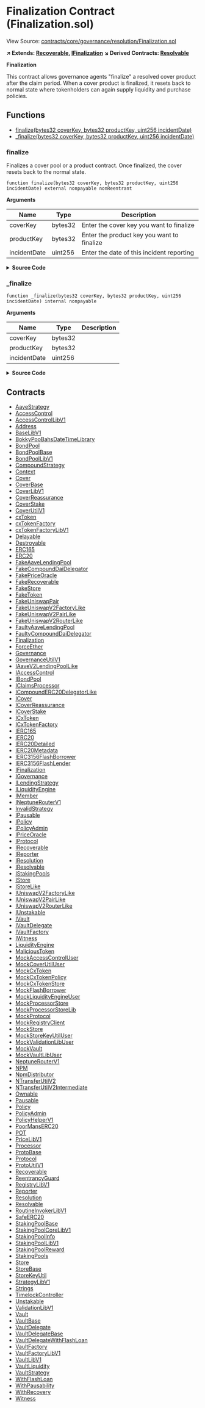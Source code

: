 # Finalization Contract (Finalization.sol)

View Source: [contracts/core/governance/resolution/Finalization.sol](../contracts/core/governance/resolution/Finalization.sol)

**↗ Extends: [Recoverable](Recoverable.md), [IFinalization](IFinalization.md)**
**↘ Derived Contracts: [Resolvable](Resolvable.md)**

**Finalization**

This contract allows governance agents "finalize"
 a resolved cover product after the claim period.
 When a cover product is finalized, it resets back to normal
 state where tokenholders can again supply liquidity
 and purchase policies.

## Functions

- [finalize(bytes32 coverKey, bytes32 productKey, uint256 incidentDate)](#finalize)
- [_finalize(bytes32 coverKey, bytes32 productKey, uint256 incidentDate)](#_finalize)

### finalize

Finalizes a cover pool or a product contract.
 Once finalized, the cover resets back to the normal state.

```solidity
function finalize(bytes32 coverKey, bytes32 productKey, uint256 incidentDate) external nonpayable nonReentrant 
```

**Arguments**

| Name        | Type           | Description  |
| ------------- |------------- | -----|
| coverKey | bytes32 | Enter the cover key you want to finalize | 
| productKey | bytes32 | Enter the product key you want to finalize | 
| incidentDate | uint256 | Enter the date of this incident reporting | 

<details>
	<summary><strong>Source Code</strong></summary>

```javascript
function finalize(
    bytes32 coverKey,
    bytes32 productKey,
    uint256 incidentDate
  ) external override nonReentrant {
    require(incidentDate > 0, "Please specify incident date");

    s.mustNotBePaused();
    AccessControlLibV1.mustBeGovernanceAgent(s);

    s.mustBeSupportedProductOrEmpty(coverKey, productKey);
    s.mustBeValidIncidentDate(coverKey, productKey, incidentDate);
    s.mustBeClaimingOrDisputed(coverKey, productKey);
    s.mustBeAfterResolutionDeadline(coverKey, productKey);
    s.mustBeAfterClaimExpiry(coverKey, productKey);

    // The reassurance capital (if available) needs to be transferred before this cover can be finalized.
    uint256 transferable = s.getReassuranceTransferrableInternal(coverKey, productKey, incidentDate);
    require(transferable == 0, "Pool must be capitalized");

    _finalize(coverKey, productKey, incidentDate);
  }
```
</details>

### _finalize

```solidity
function _finalize(bytes32 coverKey, bytes32 productKey, uint256 incidentDate) internal nonpayable
```

**Arguments**

| Name        | Type           | Description  |
| ------------- |------------- | -----|
| coverKey | bytes32 |  | 
| productKey | bytes32 |  | 
| incidentDate | uint256 |  | 

<details>
	<summary><strong>Source Code</strong></summary>

```javascript
function _finalize(
    bytes32 coverKey,
    bytes32 productKey,
    uint256 incidentDate
  ) internal {
    s.setBoolByKey(GovernanceUtilV1.getHasFinalizedKeyInternal(coverKey, productKey, incidentDate), true);

    // Deleting latest incident date resets this product
    s.deleteUintByKeys(ProtoUtilV1.NS_GOVERNANCE_REPORTING_INCIDENT_DATE, coverKey, productKey);
    s.deleteUintByKeys(ProtoUtilV1.NS_GOVERNANCE_RESOLUTION_TS, coverKey, productKey);
    s.deleteUintByKeys(ProtoUtilV1.NS_CLAIM_BEGIN_TS, coverKey, productKey);
    s.deleteUintByKeys(ProtoUtilV1.NS_CLAIM_EXPIRY_TS, coverKey, productKey);

    s.deleteAddressByKeys(ProtoUtilV1.NS_GOVERNANCE_REPORTING_WITNESS_YES, coverKey, productKey);
    s.deleteAddressByKeys(ProtoUtilV1.NS_GOVERNANCE_REPORTING_WITNESS_NO, coverKey, productKey);
    s.deleteUintByKeys(ProtoUtilV1.NS_RESOLUTION_DEADLINE, coverKey, productKey);
    s.deleteBoolByKey(GovernanceUtilV1.getHasDisputeKeyInternal(coverKey, productKey));

    // @warning: do not uncomment these lines as these vales are required to enable unstaking any time after finalization
    // s.deleteAddressByKey(keccak256(abi.encodePacked(ProtoUtilV1.NS_GOVERNANCE_REPORTING_WITNESS_YES, coverKey, productKey, incidentDate)));
    // s.deleteAddressByKey(keccak256(abi.encodePacked(ProtoUtilV1.NS_GOVERNANCE_REPORTING_WITNESS_NO, coverKey, productKey, incidentDate)));

    s.updateStateAndLiquidityInternal(coverKey);
    emit Finalized(coverKey, productKey, msg.sender, incidentDate);
  }
```
</details>

## Contracts

* [AaveStrategy](AaveStrategy.md)
* [AccessControl](AccessControl.md)
* [AccessControlLibV1](AccessControlLibV1.md)
* [Address](Address.md)
* [BaseLibV1](BaseLibV1.md)
* [BokkyPooBahsDateTimeLibrary](BokkyPooBahsDateTimeLibrary.md)
* [BondPool](BondPool.md)
* [BondPoolBase](BondPoolBase.md)
* [BondPoolLibV1](BondPoolLibV1.md)
* [CompoundStrategy](CompoundStrategy.md)
* [Context](Context.md)
* [Cover](Cover.md)
* [CoverBase](CoverBase.md)
* [CoverLibV1](CoverLibV1.md)
* [CoverReassurance](CoverReassurance.md)
* [CoverStake](CoverStake.md)
* [CoverUtilV1](CoverUtilV1.md)
* [cxToken](cxToken.md)
* [cxTokenFactory](cxTokenFactory.md)
* [cxTokenFactoryLibV1](cxTokenFactoryLibV1.md)
* [Delayable](Delayable.md)
* [Destroyable](Destroyable.md)
* [ERC165](ERC165.md)
* [ERC20](ERC20.md)
* [FakeAaveLendingPool](FakeAaveLendingPool.md)
* [FakeCompoundDaiDelegator](FakeCompoundDaiDelegator.md)
* [FakePriceOracle](FakePriceOracle.md)
* [FakeRecoverable](FakeRecoverable.md)
* [FakeStore](FakeStore.md)
* [FakeToken](FakeToken.md)
* [FakeUniswapPair](FakeUniswapPair.md)
* [FakeUniswapV2FactoryLike](FakeUniswapV2FactoryLike.md)
* [FakeUniswapV2PairLike](FakeUniswapV2PairLike.md)
* [FakeUniswapV2RouterLike](FakeUniswapV2RouterLike.md)
* [FaultyAaveLendingPool](FaultyAaveLendingPool.md)
* [FaultyCompoundDaiDelegator](FaultyCompoundDaiDelegator.md)
* [Finalization](Finalization.md)
* [ForceEther](ForceEther.md)
* [Governance](Governance.md)
* [GovernanceUtilV1](GovernanceUtilV1.md)
* [IAaveV2LendingPoolLike](IAaveV2LendingPoolLike.md)
* [IAccessControl](IAccessControl.md)
* [IBondPool](IBondPool.md)
* [IClaimsProcessor](IClaimsProcessor.md)
* [ICompoundERC20DelegatorLike](ICompoundERC20DelegatorLike.md)
* [ICover](ICover.md)
* [ICoverReassurance](ICoverReassurance.md)
* [ICoverStake](ICoverStake.md)
* [ICxToken](ICxToken.md)
* [ICxTokenFactory](ICxTokenFactory.md)
* [IERC165](IERC165.md)
* [IERC20](IERC20.md)
* [IERC20Detailed](IERC20Detailed.md)
* [IERC20Metadata](IERC20Metadata.md)
* [IERC3156FlashBorrower](IERC3156FlashBorrower.md)
* [IERC3156FlashLender](IERC3156FlashLender.md)
* [IFinalization](IFinalization.md)
* [IGovernance](IGovernance.md)
* [ILendingStrategy](ILendingStrategy.md)
* [ILiquidityEngine](ILiquidityEngine.md)
* [IMember](IMember.md)
* [INeptuneRouterV1](INeptuneRouterV1.md)
* [InvalidStrategy](InvalidStrategy.md)
* [IPausable](IPausable.md)
* [IPolicy](IPolicy.md)
* [IPolicyAdmin](IPolicyAdmin.md)
* [IPriceOracle](IPriceOracle.md)
* [IProtocol](IProtocol.md)
* [IRecoverable](IRecoverable.md)
* [IReporter](IReporter.md)
* [IResolution](IResolution.md)
* [IResolvable](IResolvable.md)
* [IStakingPools](IStakingPools.md)
* [IStore](IStore.md)
* [IStoreLike](IStoreLike.md)
* [IUniswapV2FactoryLike](IUniswapV2FactoryLike.md)
* [IUniswapV2PairLike](IUniswapV2PairLike.md)
* [IUniswapV2RouterLike](IUniswapV2RouterLike.md)
* [IUnstakable](IUnstakable.md)
* [IVault](IVault.md)
* [IVaultDelegate](IVaultDelegate.md)
* [IVaultFactory](IVaultFactory.md)
* [IWitness](IWitness.md)
* [LiquidityEngine](LiquidityEngine.md)
* [MaliciousToken](MaliciousToken.md)
* [MockAccessControlUser](MockAccessControlUser.md)
* [MockCoverUtilUser](MockCoverUtilUser.md)
* [MockCxToken](MockCxToken.md)
* [MockCxTokenPolicy](MockCxTokenPolicy.md)
* [MockCxTokenStore](MockCxTokenStore.md)
* [MockFlashBorrower](MockFlashBorrower.md)
* [MockLiquidityEngineUser](MockLiquidityEngineUser.md)
* [MockProcessorStore](MockProcessorStore.md)
* [MockProcessorStoreLib](MockProcessorStoreLib.md)
* [MockProtocol](MockProtocol.md)
* [MockRegistryClient](MockRegistryClient.md)
* [MockStore](MockStore.md)
* [MockStoreKeyUtilUser](MockStoreKeyUtilUser.md)
* [MockValidationLibUser](MockValidationLibUser.md)
* [MockVault](MockVault.md)
* [MockVaultLibUser](MockVaultLibUser.md)
* [NeptuneRouterV1](NeptuneRouterV1.md)
* [NPM](NPM.md)
* [NpmDistributor](NpmDistributor.md)
* [NTransferUtilV2](NTransferUtilV2.md)
* [NTransferUtilV2Intermediate](NTransferUtilV2Intermediate.md)
* [Ownable](Ownable.md)
* [Pausable](Pausable.md)
* [Policy](Policy.md)
* [PolicyAdmin](PolicyAdmin.md)
* [PolicyHelperV1](PolicyHelperV1.md)
* [PoorMansERC20](PoorMansERC20.md)
* [POT](POT.md)
* [PriceLibV1](PriceLibV1.md)
* [Processor](Processor.md)
* [ProtoBase](ProtoBase.md)
* [Protocol](Protocol.md)
* [ProtoUtilV1](ProtoUtilV1.md)
* [Recoverable](Recoverable.md)
* [ReentrancyGuard](ReentrancyGuard.md)
* [RegistryLibV1](RegistryLibV1.md)
* [Reporter](Reporter.md)
* [Resolution](Resolution.md)
* [Resolvable](Resolvable.md)
* [RoutineInvokerLibV1](RoutineInvokerLibV1.md)
* [SafeERC20](SafeERC20.md)
* [StakingPoolBase](StakingPoolBase.md)
* [StakingPoolCoreLibV1](StakingPoolCoreLibV1.md)
* [StakingPoolInfo](StakingPoolInfo.md)
* [StakingPoolLibV1](StakingPoolLibV1.md)
* [StakingPoolReward](StakingPoolReward.md)
* [StakingPools](StakingPools.md)
* [Store](Store.md)
* [StoreBase](StoreBase.md)
* [StoreKeyUtil](StoreKeyUtil.md)
* [StrategyLibV1](StrategyLibV1.md)
* [Strings](Strings.md)
* [TimelockController](TimelockController.md)
* [Unstakable](Unstakable.md)
* [ValidationLibV1](ValidationLibV1.md)
* [Vault](Vault.md)
* [VaultBase](VaultBase.md)
* [VaultDelegate](VaultDelegate.md)
* [VaultDelegateBase](VaultDelegateBase.md)
* [VaultDelegateWithFlashLoan](VaultDelegateWithFlashLoan.md)
* [VaultFactory](VaultFactory.md)
* [VaultFactoryLibV1](VaultFactoryLibV1.md)
* [VaultLibV1](VaultLibV1.md)
* [VaultLiquidity](VaultLiquidity.md)
* [VaultStrategy](VaultStrategy.md)
* [WithFlashLoan](WithFlashLoan.md)
* [WithPausability](WithPausability.md)
* [WithRecovery](WithRecovery.md)
* [Witness](Witness.md)
